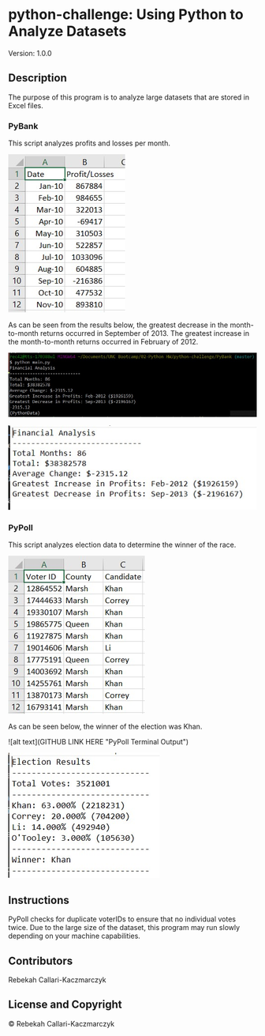 python-challenge: Using Python to Analyze Datasets
======================================================
Version: 1.0.0

Description
---------------
The purpose of this program is to analyze large datasets that are stored in Excel files.

### PyBank
This script analyzes profits and losses per month.

![alt text](https://github.com/rebekahcallkacz/python-challenge/blob/master/Images/PyBank%20dataset.jpg "PyBank Dataset")

As can be seen from the results below, the greatest decrease in the month-to-month returns occurred in September of 2013.  The greatest increase in the month-to-month returns occurred in February of 2012.

![alt text](https://github.com/rebekahcallkacz/python-challenge/blob/master/Images/PyBank%20Results.jpg "PyBank Terminal Output")

![alt text](https://github.com/rebekahcallkacz/python-challenge/blob/master/Images/PyBank%20txt%20Results.jpg "PyBank txt File Output")

### PyPoll
This script analyzes election data to determine the winner of the race.

![alt text](https://github.com/rebekahcallkacz/python-challenge/blob/master/Images/PyPoll%20dataset.jpg "PyPoll Dataset")

As can be seen below, the winner of the election was Khan.

![alt text](GITHUB LINK HERE "PyPoll Terminal Output")

![alt text](https://github.com/rebekahcallkacz/python-challenge/blob/master/Images/PyPoll%20txt%20Results.jpg "PyPoll txt File Output")

Instructions
----------------
PyPoll checks for duplicate voterIDs to ensure that no individual votes twice. Due to the large size of the dataset, this program may run slowly depending on your machine capabilities. 

Contributors
----------------
Rebekah Callari-Kaczmarczyk

License and Copyright
--------------------------
&copy; Rebekah Callari-Kaczmarczyk